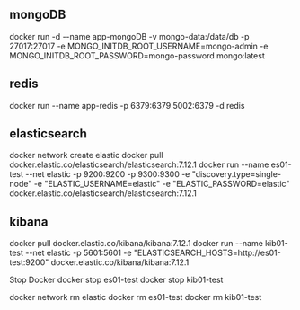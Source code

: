## mongoDB
docker run -d --name app-mongoDB -v mongo-data:/data/db -p 27017:27017 -e MONGO_INITDB_ROOT_USERNAME=mongo-admin -e MONGO_INITDB_ROOT_PASSWORD=mongo-password mongo:latest

## redis
docker run --name app-redis -p 6379:6379 5002:6379 -d redis

## elasticsearch
docker network create elastic
docker pull docker.elastic.co/elasticsearch/elasticsearch:7.12.1
docker run --name es01-test --net elastic -p 9200:9200 -p 9300:9300 -e "discovery.type=single-node" -e "ELASTIC_USERNAME=elastic" -e "ELASTIC_PASSWORD=elastic" docker.elastic.co/elasticsearch/elasticsearch:7.12.1

## kibana
docker pull docker.elastic.co/kibana/kibana:7.12.1
docker run --name kib01-test --net elastic -p 5601:5601 -e "ELASTICSEARCH_HOSTS=http://es01-test:9200" docker.elastic.co/kibana/kibana:7.12.1

Stop Docker
docker stop es01-test
docker stop kib01-test

docker network rm elastic
docker rm es01-test
docker rm kib01-test